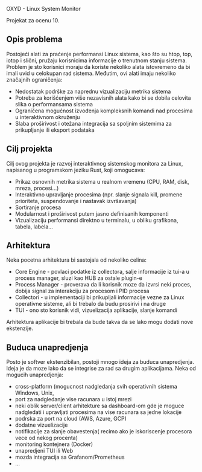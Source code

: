 OXYD - Linux System Monitor 

Projekat za ocenu 10.

## Opis problema

Postojeći alati za praćenje performansi Linux sistema, kao što su htop, top, iotop i slični, pružaju korisnicima informacije o trenutnom stanju sistema. Problem je sto korisnici moraju da koriste nekoliko alata istovremeno da bi imali uvid u celokupan rad sistema.
Međutim, ovi alati imaju nekoliko značajnih ograničenja:

- Nedostatak podrške za naprednu vizualizaciju metrika sistema
- Potreba za korišćenjem više nezavisnih alata kako bi se dobila celovita slika o performansama sistema
- Ograničena mogućnost izvođenja kompleksnih komandi nad procesima u interaktivnom okruženju
- Slaba proširivost i otežana integracija sa spoljnim sistemima za prikupljanje ili eksport podataka

## Cilj projekta

Cilj ovog projekta je razvoj interaktivnog sistemskog monitora za Linux, napisanog u programskom jeziku Rust, koji omogucava:

- Prikaz osnovnih metrika sistema u realnom vremenu (CPU, RAM, disk, mreza, procesi...)
- Interaktivno upravljanje procesima (npr. slanje signala kill, promene prioriteta, suspendovanje i nastavak izvršavanja)
- Sortiranje procesa
- Modularnost i proširivost putem jasno definisanih komponenti
- Vizualizaciju performansi direktno u terminalu, u obliku grafikona, tabela, labela...

## Arhitektura

Neka pocetna arhitektura bi sastojala od nekoliko celina:

- Core Engine - povlaci podatke iz collectora, salje informacije iz tui-a u process manager, sluzi kao HUB za ostale plugin-e
- Process Manager - proverava da li korisnik moze da izvrsi neki proces, dobija signal za interakciju za procesom i PID procesa
- Collectori - u implementaciji bi prikupljali informacije vezne za Linux operativne sisteme, ali bi trebalo da budu prosirivi i na druge
- TUI - ono sto korisnik vidi, vizuelizacija aplikacije, slanje komandi

Arhitektura aplikacije bi trebala da bude takva da se lako mogu dodati nove ekstenzije.

## Buduca unapredjenja

Posto je softver ekstenzibilan, postoji mnogo ideja za buduca unapredjenja. Ideja je da moze lako da se integrise za rad sa drugim aplikacijama. Neka od mogucih unapredjenja:

- cross-platform (mogucnost nadgledanja svih operativnih sistema Windows, Unix, 
- port za nadgledanje vise racunara u istoj mrezi 
- neki oblik server/client arhitekture sa dashboard-om gde je moguce nadgledati i upravljati procesima na vise racunara sa jedne lokacije
- podrska za port na cloud (AWS, Azure, GCP)
- dodatne vizuelizacije
- notifikacije za slanje obavestenja( recimo ako je iskoriscenje procesora vece od nekog procenta)
- monitoring kontejnera (Docker)
- unapredjeni TUI ili Web
- mozda integracija sa Grafanom/Prometheus
- ...

